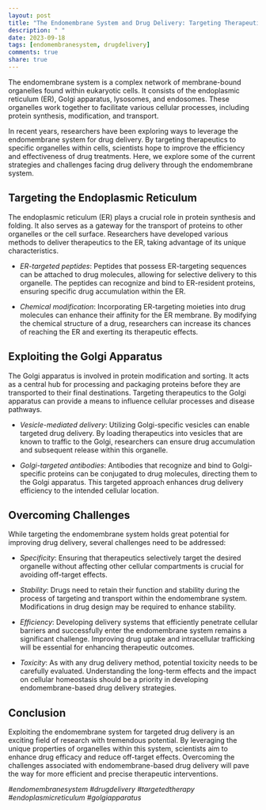 ```yaml
---
layout: post
title: "The Endomembrane System and Drug Delivery: Targeting Therapeutics to Cells"
description: " "
date: 2023-09-18
tags: [endomembranesystem, drugdelivery]
comments: true
share: true
---
```


The endomembrane system is a complex network of membrane-bound organelles found within eukaryotic cells. It consists of the endoplasmic reticulum (ER), Golgi apparatus, lysosomes, and endosomes. These organelles work together to facilitate various cellular processes, including protein synthesis, modification, and transport.

In recent years, researchers have been exploring ways to leverage the endomembrane system for drug delivery. By targeting therapeutics to specific organelles within cells, scientists hope to improve the efficiency and effectiveness of drug treatments. Here, we explore some of the current strategies and challenges facing drug delivery through the endomembrane system.

## Targeting the Endoplasmic Reticulum

The endoplasmic reticulum (ER) plays a crucial role in protein synthesis and folding. It also serves as a gateway for the transport of proteins to other organelles or the cell surface. Researchers have developed various methods to deliver therapeutics to the ER, taking advantage of its unique characteristics.

* *ER-targeted peptides*: Peptides that possess ER-targeting sequences can be attached to drug molecules, allowing for selective delivery to this organelle. The peptides can recognize and bind to ER-resident proteins, ensuring specific drug accumulation within the ER.

* *Chemical modification*: Incorporating ER-targeting moieties into drug molecules can enhance their affinity for the ER membrane. By modifying the chemical structure of a drug, researchers can increase its chances of reaching the ER and exerting its therapeutic effects.

## Exploiting the Golgi Apparatus

The Golgi apparatus is involved in protein modification and sorting. It acts as a central hub for processing and packaging proteins before they are transported to their final destinations. Targeting therapeutics to the Golgi apparatus can provide a means to influence cellular processes and disease pathways.

* *Vesicle-mediated delivery*: Utilizing Golgi-specific vesicles can enable targeted drug delivery. By loading therapeutics into vesicles that are known to traffic to the Golgi, researchers can ensure drug accumulation and subsequent release within this organelle.

* *Golgi-targeted antibodies*: Antibodies that recognize and bind to Golgi-specific proteins can be conjugated to drug molecules, directing them to the Golgi apparatus. This targeted approach enhances drug delivery efficiency to the intended cellular location.

## Overcoming Challenges

While targeting the endomembrane system holds great potential for improving drug delivery, several challenges need to be addressed:

* *Specificity*: Ensuring that therapeutics selectively target the desired organelle without affecting other cellular compartments is crucial for avoiding off-target effects.

* *Stability*: Drugs need to retain their function and stability during the process of targeting and transport within the endomembrane system. Modifications in drug design may be required to enhance stability.

* *Efficiency*: Developing delivery systems that efficiently penetrate cellular barriers and successfully enter the endomembrane system remains a significant challenge. Improving drug uptake and intracellular trafficking will be essential for enhancing therapeutic outcomes.

* *Toxicity*: As with any drug delivery method, potential toxicity needs to be carefully evaluated. Understanding the long-term effects and the impact on cellular homeostasis should be a priority in developing endomembrane-based drug delivery strategies.

## Conclusion

Exploiting the endomembrane system for targeted drug delivery is an exciting field of research with tremendous potential. By leveraging the unique properties of organelles within this system, scientists aim to enhance drug efficacy and reduce off-target effects. Overcoming the challenges associated with endomembrane-based drug delivery will pave the way for more efficient and precise therapeutic interventions.

*#endomembranesystem #drugdelivery #targetedtherapy #endoplasmicreticulum #golgiapparatus*